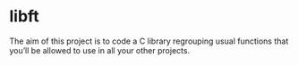 # libft


The aim of this project is to code a C library regrouping usual functions that you’ll be allowed to use in all your other projects.
